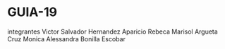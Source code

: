# GUIA-19
integrantes 
Victor Salvador Hernandez Aparicio
Rebeca Marisol Argueta Cruz
Monica Alessandra Bonilla Escobar
